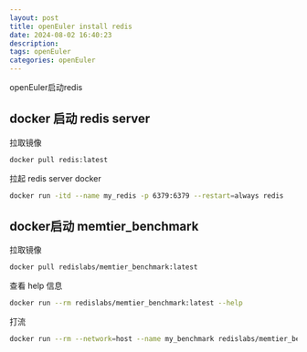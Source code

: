 ```yaml
---
layout: post
title: openEuler install redis
date: 2024-08-02 16:40:23
description:
tags: openEuler
categories: openEuler
---
```


openEuler启动redis

## docker 启动 redis server

拉取镜像

```bash
docker pull redis:latest
```

拉起 redis server docker

```bash
docker run -itd --name my_redis -p 6379:6379 --restart=always redis
```

## docker启动 memtier_benchmark

拉取镜像

```bash
docker pull redislabs/memtier_benchmark:latest

```

查看 help 信息

```bash
docker run --rm redislabs/memtier_benchmark:latest --help
```

打流

```bash
docker run --rm --network=host --name my_benchmark redislabs/memtier_benchmark:latest -s 192.168.101.220 -n 50000 -c 10 -t 4 --ratio 1:0
```
